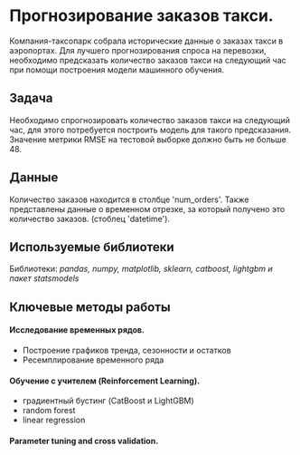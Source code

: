 # Прогнозирование заказов такси.
Компания-таксопарк собрала исторические данные о заказах такси в аэропортах. Для лучшего прогнозирования спроса на перевозки, необходимо предсказать количество заказов такси на следующий час при помощи построения модели машинного обучения.

## Задача
Необходимо спрогнозировать количество заказов такси на следующий час, для этого потребуется построить модель для такого предсказания. Значение метрики RMSE на тестовой выборке должно быть не больше 48.

## Данные
Количество заказов находится в столбце 'num_orders'. Также представлены данные о временном отрезке, за который получено это количество заказов. (стоблец 'datetime').

## Используемые библиотеки
Библиотеки: *pandas, numpy, matplotlib, sklearn, catboost, lightgbm и пакет statsmodels*

## Ключевые методы работы

#### Исследование временных рядов.
 - Построение графиков тренда, сезонности и остатков
 - Ресемплирование временного ряда

#### Обучение с учителем (Reinforcement Learning). 
 - градиентный бустинг (CatBoost и LightGBM)
 - random forest
 - linear regression
 
#### Parameter tuning and cross validation.
